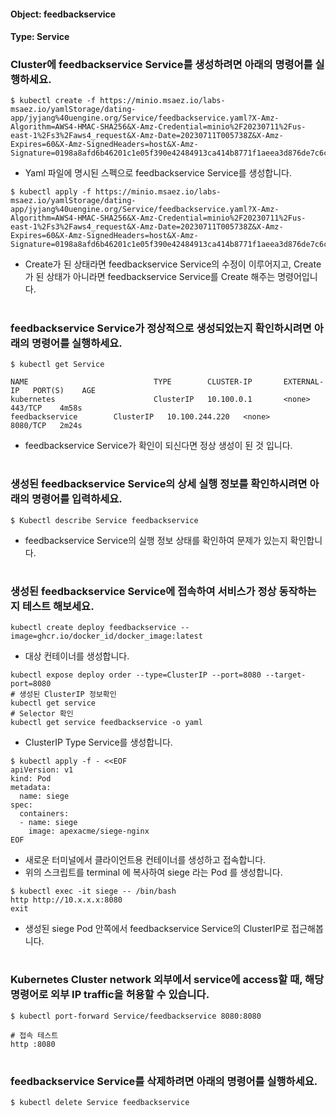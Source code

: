 
#### Object: feedbackservice
#### Type: Service

### Cluster에 feedbackservice Service를 생성하려면 아래의 명령어를 실행하세요.

```
$ kubectl create -f https://minio.msaez.io/labs-msaez.io/yamlStorage/dating-app/jyjang%40uengine.org/Service/feedbackservice.yaml?X-Amz-Algorithm=AWS4-HMAC-SHA256&X-Amz-Credential=minio%2F20230711%2Fus-east-1%2Fs3%2Faws4_request&X-Amz-Date=20230711T005738Z&X-Amz-Expires=60&X-Amz-SignedHeaders=host&X-Amz-Signature=0198a8afd6b46201c1e05f390e42484913ca414b8771f1aeea3d876de7c6c771
```
- Yaml 파일에 명시된 스펙으로 feedbackservice Service를 생성합니다.  

```
$ kubectl apply -f https://minio.msaez.io/labs-msaez.io/yamlStorage/dating-app/jyjang%40uengine.org/Service/feedbackservice.yaml?X-Amz-Algorithm=AWS4-HMAC-SHA256&X-Amz-Credential=minio%2F20230711%2Fus-east-1%2Fs3%2Faws4_request&X-Amz-Date=20230711T005738Z&X-Amz-Expires=60&X-Amz-SignedHeaders=host&X-Amz-Signature=0198a8afd6b46201c1e05f390e42484913ca414b8771f1aeea3d876de7c6c771
```
- Create가 된 상태라면 feedbackservice Service의 수정이 이루어지고, Create가 된 상태가 아니라면 feedbackservice Service를 Create 해주는 명령어입니다.
#

### feedbackservice Service가 정상적으로 생성되었는지 확인하시려면 아래의 명령어를 실행하세요.

```
$ kubectl get Service

NAME                            TYPE        CLUSTER-IP       EXTERNAL-IP   PORT(S)    AGE
kubernetes                      ClusterIP   10.100.0.1       <none>        443/TCP    4m58s
feedbackservice        ClusterIP   10.100.244.220   <none>        8080/TCP   2m24s

```
- feedbackservice Service가 확인이 되신다면 정상 생성이 된 것 입니다.
#

### 생성된 feedbackservice Service의 상세 실행 정보를 확인하시려면 아래의 명령어를 입력하세요.

```
$ Kubectl describe Service feedbackservice
```
- feedbackservice Service의 실행 정보 상태를 확인하여 문제가 있는지 확인합니다.
#

### 생성된 feedbackservice Service에 접속하여 서비스가 정상 동작하는지 테스트 해보세요.

```
kubectl create deploy feedbackservice --image=ghcr.io/docker_id/docker_image:latest
```
- 대상 컨테이너를 생성합니다.  

```
kubectl expose deploy order --type=ClusterIP --port=8080 --target-port=8080
# 생성된 ClusterIP 정보확인
kubectl get service 
# Selector 확인
kubectl get service feedbackservice -o yaml
```
- ClusterIP Type Service를 생성합니다.

```
$ kubectl apply -f - <<EOF
apiVersion: v1
kind: Pod
metadata:
  name: siege
spec:
  containers:
  - name: siege
    image: apexacme/siege-nginx
EOF
```
- 새로운 터미널에서 클라이언트용 컨테이너를 생성하고 접속합니다.
- 위의 스크립트를 terminal 에 복사하여 siege 라는 Pod 를 생성합니다.  

```
$ kubectl exec -it siege -- /bin/bash
http http://10.x.x.x:8080
exit
```
- 생성된 siege Pod 안쪽에서 feedbackservice Service의 ClusterIP로 접근해봅니다.
#

### Kubernetes Cluster network 외부에서 service에 access할 때, 해당 명령어로 외부 IP traffic을 허용할 수 있습니다.

```
$ kubectl port-forward Service/feedbackservice 8080:8080

# 접속 테스트
http :8080
```
#

### feedbackservice Service를 삭제하려면 아래의 명령어를 실행하세요.

```
$ kubectl delete Service feedbackservice
```
#


